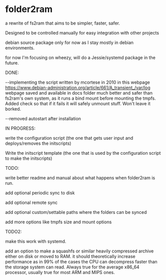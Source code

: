 # folder2ram

a rewrite of fs2ram that aims to be simpler, faster, safer. 

Designed to be controlled manually for easy integration with other projects

debian source package only for now as I stay mostly in debian environments.

for now I'm focusing on wheezy, will do a Jessie/systemd package in the future.

DONE:

--implementing the script written by mcortese in 2010
in this webpage https://www.debian-administration.org/article/661/A_transient_/var/log
webpage saved and available in docs folder
much better and safer than fs2ram's own system, as it runs a bind mount before mounting the tmpfs.
Added check so that if it fails it will safely unmount stuff. Won't leave it borked.

--removed autostart after installation

IN PROGRESS:

write the configuration script (the one that gets user input and deploys/removes the initscripts)

Write the initscript template (the one that is used by the configuration script to make the initscripts)

TODO:

write better readme and manual about what happens when folder2ram is run.

add optional periodic sync to disk

add optional remote sync

add optional custom/settable paths where the folders can be synced

add more options like tmpfs size and mount options


TODO2:

make this work with systemd.

add an option to make a squashfs or similar heavily compressed archive either on disk or moved to RAM. 
it should theoretically increase performance as in 99% of the cases the CPU can decompress faster than the storage system can read.
Always true for the average x86_64 processor, usually true for most ARM and MIPS ones.
